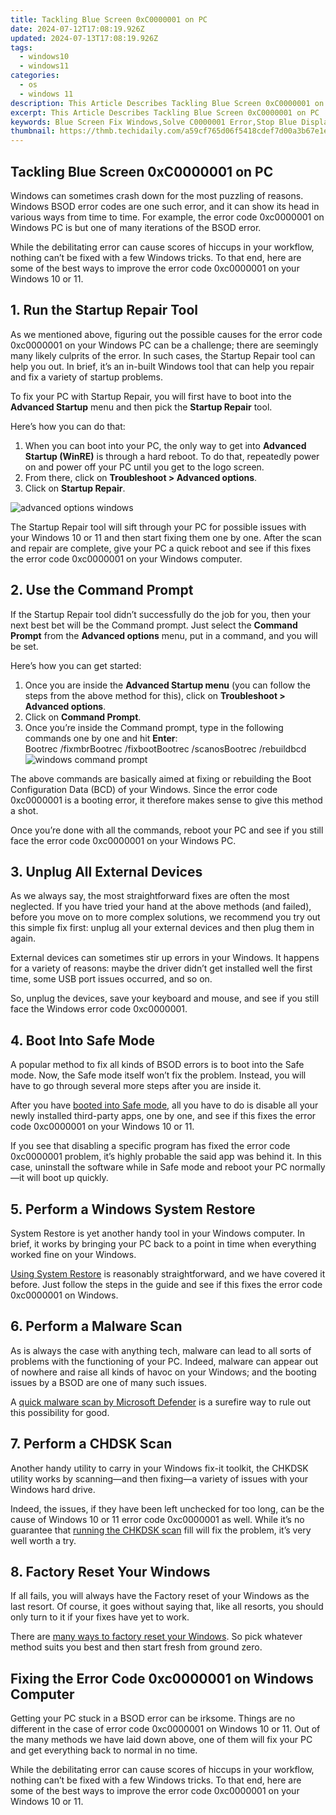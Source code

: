 ```yaml
---
title: Tackling Blue Screen 0xC0000001 on PC
date: 2024-07-12T17:08:19.926Z
updated: 2024-07-13T17:08:19.926Z
tags:
  - windows10
  - windows11
categories:
  - os
  - windows 11
description: This Article Describes Tackling Blue Screen 0xC0000001 on PC
excerpt: This Article Describes Tackling Blue Screen 0xC0000001 on PC
keywords: Blue Screen Fix Windows,Solve C0000001 Error,Stop Blue Display Failure,Windows Boot Loop Resolution,Diagnose OC0000001 Issue,PC Freeze Solution,Fixing WinErrorBlueScreen
thumbnail: https://thmb.techidaily.com/a59cf765d06f5418cdef7d00a3b67e1ee9116697553e1d530781cf64808b0b00.png
---
```


## Tackling Blue Screen 0xC0000001 on PC

 Windows can sometimes crash down for the most puzzling of reasons. Windows BSOD error codes are one such error, and it can show its head in various ways from time to time. For example, the error code 0xc0000001 on Windows PC is but one of many iterations of the BSOD error.

 While the debilitating error can cause scores of hiccups in your workflow, nothing can’t be fixed with a few Windows tricks. To that end, here are some of the best ways to improve the error code 0xc0000001 on your Windows 10 or 11\.

## 1\. Run the Startup Repair Tool

 As we mentioned above, figuring out the possible causes for the error code 0xc0000001 on your Windows PC can be a challenge; there are seemingly many likely culprits of the error. In such cases, the Startup Repair tool can help you out. In brief, it’s an in-built Windows tool that can help you repair and fix a variety of startup problems.

 To fix your PC with Startup Repair, you will first have to boot into the **Advanced Startup** menu and then pick the **Startup Repair** tool.

 Here’s how you can do that:

1. When you can boot into your PC, the only way to get into **Advanced Startup (WinRE)** is through a hard reboot. To do that, repeatedly power on and power off your PC until you get to the logo screen.
2. From there, click on **Troubleshoot > Advanced options**.
3. Click on **Startup Repair**.

![advanced options windows](https://static1.makeuseofimages.com/wordpress/wp-content/uploads/2023/09/advanced-options-windows.jpg)

 The Startup Repair tool will sift through your PC for possible issues with your Windows 10 or 11 and then start fixing them one by one. After the scan and repair are complete, give your PC a quick reboot and see if this fixes the error code 0xc0000001 on your Windows computer.

## 2\. Use the Command Prompt

 If the Startup Repair tool didn’t successfully do the job for you, then your next best bet will be the Command prompt. Just select the **Command Prompt** from the **Advanced options** menu, put in a command, and you will be set.

 Here’s how you can get started:

1. Once you are inside the **Advanced Startup menu** (you can follow the steps from the above method for this), click on **Troubleshoot > Advanced options**.
2. Click on **Command Prompt**.
3. Once you’re inside the Command prompt, type in the following commands one by one and hit **Enter**:  
Bootrec /fixmbrBootrec /fixbootBootrec /scanosBootrec /rebuildbcd ![windows command prompt](https://static1.makeuseofimages.com/wordpress/wp-content/uploads/2023/09/windows-command-prompt.jpg)

 The above commands are basically aimed at fixing or rebuilding the Boot Configuration Data (BCD) of your Windows. Since the error code 0xc0000001 is a booting error, it therefore makes sense to give this method a shot.

 Once you’re done with all the commands, reboot your PC and see if you still face the error code 0xc0000001 on your Windows PC.

## 3\. Unplug All External Devices

 As we always say, the most straightforward fixes are often the most neglected. If you have tried your hand at the above methods (and failed), before you move on to more complex solutions, we recommend you try out this simple fix first: unplug all your external devices and then plug them in again.

 External devices can sometimes stir up errors in your Windows. It happens for a variety of reasons: maybe the driver didn’t get installed well the first time, some USB port issues occurred, and so on.

 So, unplug the devices, save your keyboard and mouse, and see if you still face the Windows error code 0xc0000001\.

## 4\. Boot Into Safe Mode

 A popular method to fix all kinds of BSOD errors is to boot into the Safe mode. Now, the Safe mode itself won’t fix the problem. Instead, you will have to go through several more steps after you are inside it.

 After you have [booted into Safe mode](https://www.makeuseof.com/tag/boot-windows-10-safe-mode/), all you have to do is disable all your newly installed third-party apps, one by one, and see if this fixes the error code 0xc0000001 on your Windows 10 or 11\.

 If you see that disabling a specific program has fixed the error code 0xc0000001 problem, it’s highly probable the said app was behind it. In this case, uninstall the software while in Safe mode and reboot your PC normally—it will boot up quickly.

## 5\. Perform a Windows System Restore

 System Restore is yet another handy tool in your Windows computer. In brief, it works by bringing your PC back to a point in time when everything worked fine on your Windows.

[Using System Restore](https://www.makeuseof.com/use-system-restore-windows/) is reasonably straightforward, and we have covered it before. Just follow the steps in the guide and see if this fixes the error code 0xc0000001 on Windows.

## 6\. Perform a Malware Scan

 As is always the case with anything tech, malware can lead to all sorts of problems with the functioning of your PC. Indeed, malware can appear out of nowhere and raise all kinds of havoc on your Windows; and the booting issues by a BSOD are one of many such issues.

 A [quick malware scan by Microsoft Defender](https://www.makeuseof.com/how-to-remove-malware-using-microsoft-defenders-offline-scan/) is a surefire way to rule out this possibility for good.

## 7\. Perform a CHDSK Scan

 Another handy utility to carry in your Windows fix-it toolkit, the CHKDSK utility works by scanning—and then fixing—a variety of issues with your Windows hard drive.

 Indeed, the issues, if they have been left unchecked for too long, can be the cause of Windows 10 or 11 error code 0xc0000001 as well. While it’s no guarantee that [running the CHKDSK scan](https://www.makeuseof.com/sir-mini-how-to-run-chkdsk-in-windows-10/) fill will fix the problem, it’s very well worth a try.

## 8\. Factory Reset Your Windows

 If all fails, you will always have the Factory reset of your Windows as the last resort. Of course, it goes without saying that, like all resorts, you should only turn to it if your fixes have yet to work.

 There are [many ways to factory reset your Windows](https://www.makeuseof.com/tag/4-ways-factory-reset-windows-computer/). So pick whatever method suits you best and then start fresh from ground zero.

## Fixing the Error Code 0xc0000001 on Windows Computer

 Getting your PC stuck in a BSOD error can be irksome. Things are no different in the case of error code 0xc0000001 on Windows 10 or 11\. Out of the many methods we have laid down above, one of them will fix your PC and get everything back to normal in no time.

 While the debilitating error can cause scores of hiccups in your workflow, nothing can’t be fixed with a few Windows tricks. To that end, here are some of the best ways to improve the error code 0xc0000001 on your Windows 10 or 11\.



<ins class="adsbygoogle"
      style="display:block"
      data-ad-client="ca-pub-7571918770474297"
      data-ad-slot="8358498916"
      data-ad-format="auto"
      data-full-width-responsive="true"></ins>

